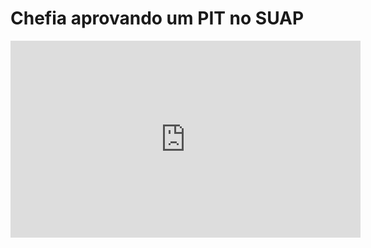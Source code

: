 # Chefia aprovando um PIT no SUAP

<iframe 
        width="560" 
        height="315" 
        src="https://www.youtube.com/embed/VMciXzV51fQ" 
        title="YouTube video player | Chefia aprovando um PIT no SUAP" 
        frameborder="0" 
        allow="accelerometer; autoplay; clipboard-write; encrypted-media; gyroscope; picture-in-picture; web-share" 
        allowfullscreen>
</iframe>

